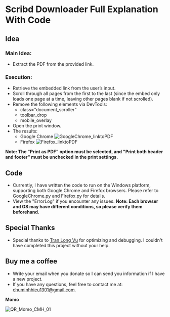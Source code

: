 # Scribd Downloader Full Explanation With Code

## Idea
### Main Idea:
- Extract the PDF from the provided link.

### Execution:
- Retrieve the embedded link from the user’s input.
- Scroll through all pages from the first to the last (since the embed only loads one page at a time, leaving other pages blank if not scrolled).
- Remove the following elements via DevTools:
  + class="document_scroller"
  + <div>toolbar_drop</div>
  + <div>mobile_overlay</div>
- Open the print window.
- The results:
  + Google Chrome
![GoogleChrome_linktoPDF](https://github.com/user-attachments/assets/30ae8d58-fbca-4b9b-af0f-5f437e9bacb1)
  + Firefox
![Firefox_linktoPDF](https://github.com/user-attachments/assets/979ff4ec-5837-46e2-ae8c-ee0efacdf673)

**Note: The "Print as PDF" option must be selected, and "Print both header and footer" must be unchecked in the print settings.** 

## Code
- Currently, I have written the code to run on the Windows platform, supporting both Google Chrome and Firefox browsers. Please refer to GoogleChrome.py and Firefox.py for details.
- View the "ErrorLog" if you encounter any issues.
**Note: Each browser and OS may have different conditions, so please verify them beforehand.**

## Special Thanks
- Special thanks to [Tran Long Vu](https://github.com/Tran-Long-Vu) for optimizing and debugging. I couldn't have completed this project without your help.

## Buy me a coffee
- Write your email when you donate so I can send you information if I have a new project.
- If you have any questions, feel free to contact me at: chuminhhieu1301@gmail.com.

**Momo**

![QR_Momo_CMH_01](https://github.com/user-attachments/assets/b1c5a803-a6e5-4a76-b397-8c1038bfc32b)



